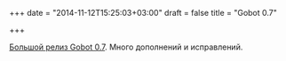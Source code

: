 +++
date = "2014-11-12T15:25:03+03:00"
draft = false
title = "Gobot 0.7"

+++

<p><a href="http://gobot.io/blog/2014/11/11/gobot-0.7/">Большой релиз&nbsp;Gobot 0.7</a>. Много дополнений и исправлений.</p>

